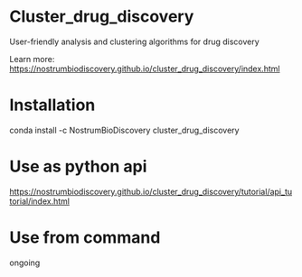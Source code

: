 # Cluster_drug_discovery
User-friendly analysis and clustering algorithms for drug discovery

Learn more: https://nostrumbiodiscovery.github.io/cluster_drug_discovery/index.html

# Installation
conda install -c NostrumBioDiscovery cluster_drug_discovery

# Use as python api
https://nostrumbiodiscovery.github.io/cluster_drug_discovery/tutorial/api_tutorial/index.html


# Use from command 

ongoing


